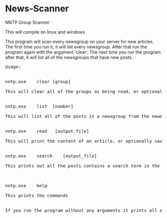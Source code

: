# News-Scanner
NNTP Group Scanner

This will compile on linux and windows<br>


This program will scan every newsgroup on your server for new 
articles. The first time you run it, it will list every newsgroup. After 
that run the program again with the argument 'clear'. The next time you 
run the program after that, it will list all of the newsgroups that have 
new posts.<br>

<pre>
Usage:<br>

nntp.exe <server> <username> <password> clear [group]<br>
This will clear all of the groups as being read, or optionally just one group<br>

nntp.exe <server> <username> <password> list <newsgroup> [number]<br>
This will list all of the posts in a newsgroup from the newest to the number you give it<br>

nntp.exe <server> <username> <password> read <newsgroup> <article_number> [output_file]<br>
This will print the content of an article, or optionally save it to an outputfile<br>

nntp.exe <server> <username> <password> search <newsgroup> <term> <count> [output_file]<br>
This prints out all the posts contains a search term in the article author or subject headers, optionally saving the list to a file<br>


nntp.exe <server> <username> <password> help<br>
This prints the commands<br>

If you run the program without any arguments it prints all of the groups with new posts<br>
</pre>


